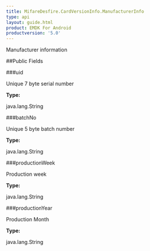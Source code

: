 ```yaml
---
title: MifareDesfire.CardVersionInfo.ManufacturerInfo
type: api
layout: guide.html
product: EMDK For Android
productversion: '5.0'
---
```



Manufacturer information

##Public Fields

###uid

Unique 7 byte serial number

**Type:**

java.lang.String

###batchNo

Unique 5 byte batch number

**Type:**

java.lang.String

###productionWeek

Production week

**Type:**

java.lang.String

###productionYear

Production Month

**Type:**

java.lang.String





